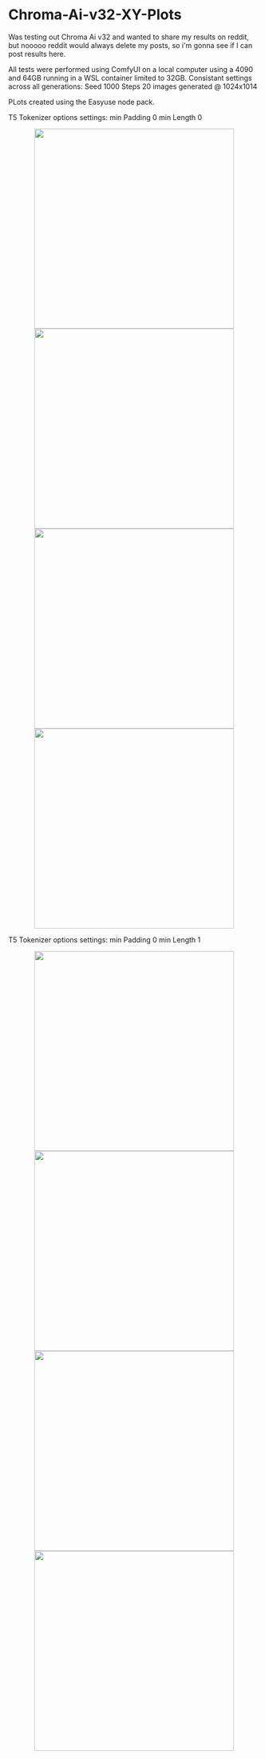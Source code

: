 # Chroma-Ai-v32-XY-Plots
Was testing out Chroma Ai v32 and wanted to share my results on reddit, but nooooo reddit would always delete my posts, so i'm gonna see if I can post results here.


All tests were performed using ComfyUI on a local computer using a 4090 and 64GB running in a WSL container limited to 32GB.
Consistant settings across all generations:
Seed 1000
Steps 20
images generated @ 1024x1014

PLots created using the Easyuse node pack.


T5 Tokenizer options settings:
min Padding 0
min Length 0
<p align="center">
  <img src="https://github.com/Psylenceo/Chroma-Ai-v32-XY-Plots/blob/main/0.0/T5_0.0__00001_.png" width="400">
  <img src="https://github.com/Psylenceo/Chroma-Ai-v32-XY-Plots/blob/main/0.0/T5_0.0__00002_.png" width="400">
  <img src="https://github.com/Psylenceo/Chroma-Ai-v32-XY-Plots/blob/main/0.0/T5_0.0__00003_.png" width="400">
  <img src="https://github.com/Psylenceo/Chroma-Ai-v32-XY-Plots/blob/main/0.0/T5_0.0__00004_.png" width="400">
</p>

T5 Tokenizer options settings:
min Padding 0
min Length 1
<p align="center">
  <img src="https://github.com/Psylenceo/Chroma-Ai-v32-XY-Plots/blob/main/0.1/T5_0.1__00001_.png" width="400">
  <img src="https://github.com/Psylenceo/Chroma-Ai-v32-XY-Plots/blob/main/0.1/T5_0.1__00002_.png" width="400">
  <img src="https://github.com/Psylenceo/Chroma-Ai-v32-XY-Plots/blob/main/0.1/T5_0.1__00003_.png" width="400">
  <img src="https://github.com/Psylenceo/Chroma-Ai-v32-XY-Plots/blob/main/0.1/T5_0.1__00004_.png" width="400">
</p>
